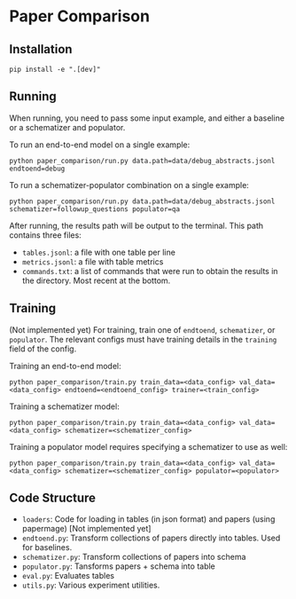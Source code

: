 # Paper Comparison

## Installation
```
pip install -e ".[dev]"
```

## Running

When running, you need to pass some input example, and either a baseline or a schematizer and populator.

To run an end-to-end model on a single example:
```
python paper_comparison/run.py data.path=data/debug_abstracts.jsonl endtoend=debug
```

To run a schematizer-populator combination on a single example:
```
python paper_comparison/run.py data.path=data/debug_abstracts.jsonl schematizer=followup_questions populator=qa
```

After running, the results path will be output to the terminal. This path contains three files:
 - `tables.jsonl`: a file with one table per line
 - `metrics.jsonl`: a file with table metrics
 - `commands.txt`: a list of commands that were run to obtain the results in the directory. Most recent at the bottom.

## Training
(Not implemented yet)
For training, train one of `endtoend`, `schematizer`, or `populator`. The relevant configs must have training details in the `training` field of the config.

Training an end-to-end model:
```
python paper_comparison/train.py train_data=<data_config> val_data=<data_config> endtoend=<endtoend_config> trainer=<train_config>
```

Training a schematizer model:
```
python paper_comparison/train.py train_data=<data_config> val_data=<data_config> schematizer=<schematizer_config>
```

Training a populator model requires specifying a schematizer to use as well:
```
python paper_comparison/train.py train_data=<data_config> val_data=<data_config> schematizer=<schematizer_config> populator=<populator>
```

## Code Structure
- `loaders`: Code for loading in tables (in json format) and papers (using papermage) [Not implemented yet]
- `endtoend.py`: Transform collections of papers directly into tables. Used for baselines.
- `schematizer.py`: Transform collections of papers into schema
- `populator.py`: Tansforms papers + schema into table
- `eval.py`: Evaluates tables
- `utils.py`: Various experiment utilities.
